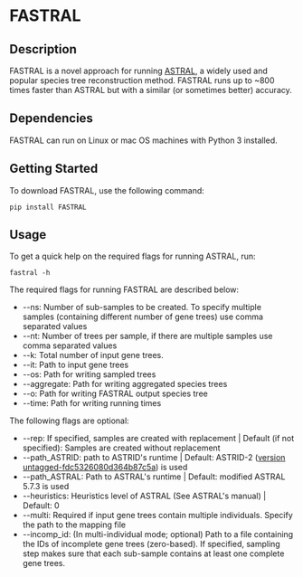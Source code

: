 # FASTRAL

## Description
FASTRAL is a novel approach for running [ASTRAL](https://github.com/smirarab/ASTRAL), a widely used and popular species tree reconstruction method. FASTRAL runs up to ~800 times faster than ASTRAL but with a similar (or sometimes better) accuracy.

## Dependencies
FASTRAL can run on Linux or mac OS machines with Python 3 installed.

## Getting Started
To download FASTRAL, use the following command:

```pip install FASTRAL```


## Usage
To get a quick help on the required flags for running ASTRAL, run:

```fastral -h```

The required flags for running FASTRAL are described below:

* --ns: Number of sub-samples to be created. To specify multiple samples (containing different number of gene trees) use comma separated values
* --nt: Number of trees per sample, if there are multiple samples use comma separated values
* --k: Total number of input gene trees.
* --it: Path to input gene trees
* --os: Path for writing sampled trees
* --aggregate: Path for writing aggregated species trees
* --o: Path for writing FASTRAL output species tree
* --time: Path for writing running times

The following flags are optional:
* --rep: If specified, samples are created with replacement | Default (if not specified): Samples are created without replacement
* --path_ASTRID: path to ASTRID's runtime | Default: ASTRID-2 ([version untagged-fdc5326080d364b87c5a](https://github.com/pranjalv123/ASTRID/releases/tag/untagged-fdc5326080d364b87c5a)) is used
* --path_ASTRAL: Path to ASTRAL's runtime | Default: modified ASTRAL 5.7.3 is used
* --heuristics: Heuristics level of ASTRAL (See ASTRAL's manual) | Default: 0
* --multi: Required if input gene trees contain multiple individuals. Specify the path to the mapping file
* --incomp_id: (In multi-individual mode; optional) Path to a file containing the IDs of incomplete gene trees (zero-based). If specified, sampling step makes sure that each sub-sample contains at least one complete gene trees.
